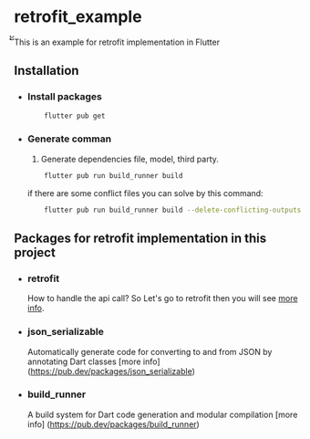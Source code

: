 # retrofit_example

ັ້This is an example for retrofit implementation in Flutter

## Installation

- ### Install packages

  ```bash
      flutter pub get
  ```

- ### Generate comman

  1. Generate dependencies file, model, third party.

  ```bash
      flutter pub run build_runner build
  ```

  if there are some conflict files you can solve by this command:

  ```bash
      flutter pub run build_runner build --delete-conflicting-outputs
  ```

## Packages for retrofit implementation in this project

- ### retrofit

  How to handle the api call? So Let's go to retrofit then you will see [more info](https://pub.dev/packages/retrofit).

- ### json_serializable

  Automatically generate code for converting to and from JSON by annotating Dart classes [more info] (https://pub.dev/packages/json_serializable)

- ### build_runner
  A build system for Dart code generation and modular compilation [more info] (https://pub.dev/packages/build_runner)
